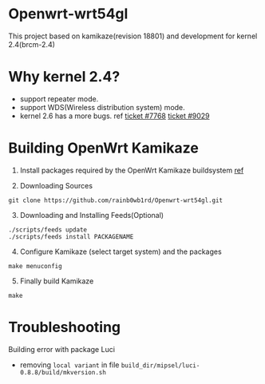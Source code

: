 Openwrt-wrt54gl
===================
This project based on kamikaze(revision 18801) and development for kernel 2.4(brcm-2.4)

Why kernel 2.4?
===================
- support repeater mode.
- support WDS(Wireless distribution system) mode.
- kernel 2.6 has a more bugs. ref [ticket #7768](https://dev.openwrt.org/ticket/7768) [ticket #9029](https://dev.openwrt.org/ticket/9029)

Building OpenWrt Kamikaze
===================
1. Install packages required by the OpenWrt Kamikaze buildsystem  [ref](http://wiki.openwrt.org/doc/howto/buildroot.exigence)

2. Downloading Sources
```shell
git clone https://github.com/rainb0wb1rd/Openwrt-wrt54gl.git
```

3. Downloading and Installing Feeds(Optional)
```shell
./scripts/feeds update
./scripts/feeds install PACKAGENAME
```

4. Configure Kamikaze (select target system) and the packages
```shell
make menuconfig
```

5. Finally build Kamikaze
```
make
```

Troubleshooting
===================
Building error with package Luci
- removing `local variant` in file `build_dir/mipsel/luci-0.8.8/build/mkversion.sh`
